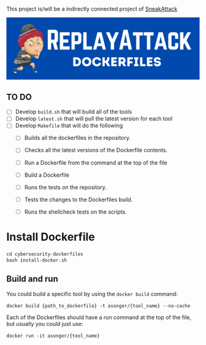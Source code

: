 This project is/will be a indirectly connected project of [SneakAttack](https://github.com/ReplyAttack/)

![](/img/ReplayAttack-Banner-DF.png)

## TO DO

- [ ] Develop `build.sh` that will build all of the tools
- [ ] Develop `latest.sh` that will pull the latest version for each tool
- [ ] Develop `Makefile` that will do the following
   - [ ] Builds all the dockerfiles in the repository.
   - [ ] Checks all the latest versions of the Dockerfile contents.
   - [ ] Run a Dockerfile from the command at the top of the file
   - [ ] Build a Dockerfile
   - [ ] Runs the tests on the repository.
   - [ ] Tests the changes to the Dockerfiles build.
   - [ ] Runs the shellcheck tests on the scripts.


# Install Dockerfile

```
cd cybersecurity-dockerfiles
bash install-docker.sh
```

## Build and run

You could build a specific tool by using the ```docker build``` command:

```
docker build {path_to_dockerfile} -t asonger/{tool_name} --no-cache

```

Each of the Dockerfiles should have a run command at the top of the file, but usually you could just use:

```
docker run -it asonger/{tool_name}
```



